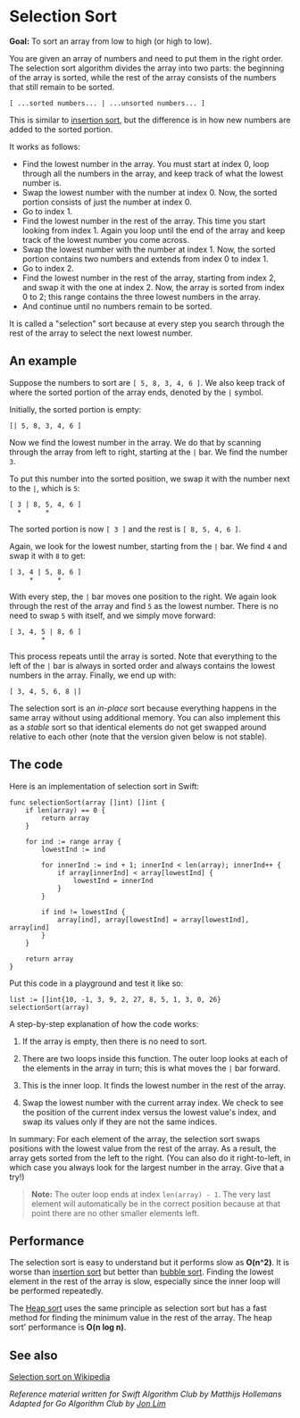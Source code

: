 # Selection Sort

**Goal:** To sort an array from low to high (or high to low).

You are given an array of numbers and need to put them in the right order. The selection sort algorithm divides the array into two parts: the beginning of the array is sorted, while the rest of the array consists of the numbers that still remain to be sorted.

	[ ...sorted numbers... | ...unsorted numbers... ]

This is similar to [insertion sort](../Insertion-Sort/), but the difference is in how new numbers are added to the sorted portion.

It works as follows:

- Find the lowest number in the array. You must start at index 0, loop through all the numbers in the array, and keep track of what the lowest number is.
- Swap the lowest number with the number at index 0. Now, the sorted portion consists of just the number at index 0.
- Go to index 1.
- Find the lowest number in the rest of the array. This time you start looking from index 1. Again you loop until the end of the array and keep track of the lowest number you come across.
- Swap  the lowest number with the number at index 1. Now, the sorted portion contains two numbers and extends from index 0 to index 1.
- Go to index 2.
- Find the lowest number in the rest of the array, starting from index 2, and swap it with the one at index 2. Now, the array is sorted from index 0 to 2; this range contains the three lowest numbers in the array.
- And continue until no numbers remain to be sorted.

It is called a "selection" sort because at every step you search through the rest of the array to select the next lowest number.

## An example

Suppose the numbers to sort are `[ 5, 8, 3, 4, 6 ]`. We also keep track of where the sorted portion of the array ends, denoted by the `|` symbol.

Initially, the sorted portion is empty:

	[| 5, 8, 3, 4, 6 ]

Now we find the lowest number in the array. We do that by scanning through the array from left to right, starting at the `|` bar. We find the number `3`.

To put this number into the sorted position, we swap it with the number next to the `|`, which is `5`:

	[ 3 | 8, 5, 4, 6 ]
	  *      *

The sorted portion is now `[ 3 ]` and the rest is `[ 8, 5, 4, 6 ]`.

Again, we look for the lowest number, starting from the `|` bar. We find `4` and swap it with `8` to get:

	[ 3, 4 | 5, 8, 6 ]
	     *      *

With every step, the `|` bar moves one position to the right. We again look through the rest of the array and find `5` as the lowest number. There is no need to swap `5` with itself, and we simply move forward:

	[ 3, 4, 5 | 8, 6 ]
	        *

This process repeats until the array is sorted. Note that everything to the left of the `|` bar is always in sorted order and always contains the lowest numbers in the array. Finally, we end up with:

	[ 3, 4, 5, 6, 8 |]

The selection sort is an *in-place* sort because everything happens in the same array without using additional memory. You can also implement this as a *stable* sort so that identical elements do not get swapped around relative to each other (note that the version given below is not stable).

## The code

Here is an implementation of selection sort in Swift:

```golang
func selectionSort(array []int) []int {
	if len(array) == 0 {
		return array
	}

	for ind := range array {
		lowestInd := ind

		for innerInd := ind + 1; innerInd < len(array); innerInd++ {
			if array[innerInd] < array[lowestInd] {
				lowestInd = innerInd
			}
		}

		if ind != lowestInd {
			array[ind], array[lowestInd] = array[lowestInd], array[ind]
		}
	}

	return array
}
```

Put this code in a playground and test it like so:

```golang
list := []int{10, -1, 3, 9, 2, 27, 8, 5, 1, 3, 0, 26}
selectionSort(array)
```

A step-by-step explanation of how the code works:

1. If the array is empty, then there is no need to sort.

2. There are two loops inside this function. The outer loop looks at each of the elements in the array in turn; this is what moves the `|` bar forward.

3. This is the inner loop. It finds the lowest number in the rest of the array.

4. Swap the lowest number with the current array index. We check to see the position of the current index versus the lowest value's index, and swap its values only if they are not the same indices.

In summary: For each element of the array, the selection sort swaps positions with the lowest value from the rest of the array. As a result, the array gets sorted from the left to the right. (You can also do it right-to-left, in which case you always look for the largest number in the array. Give that a try!)

> **Note:** The outer loop ends at index `len(array) - 1`. The very last element will automatically be in the correct position because at that point there are no other smaller elements left.

## Performance

The selection sort is easy to understand but it performs slow as **O(n^2)**. It is worse than [insertion sort](../Insertion-Sort/) but better than [bubble sort](../Bubble-Sort/). Finding the lowest element in the rest of the array is slow, especially since the inner loop will be performed repeatedly.

The [Heap sort](../Heap-Sort/) uses the same principle as selection sort but has a fast method for finding the minimum value in the rest of the array. The heap sort' performance is **O(n log n)**.

## See also

[Selection sort on Wikipedia](https://en.wikipedia.org/wiki/Selection_sort)

*Reference material written for Swift Algorithm Club by Matthijs Hollemans*\
*Adapted for Go Algorithm Club by [Jon Lim](https://github.com/JonLim)*

